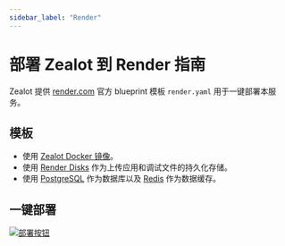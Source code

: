 ```yaml
---
sidebar_label: "Render"
---
```


# 部署 Zealot 到 Render 指南

Zealot 提供 [render.com](https://render.com/) 官方 blueprint 模板 `render.yaml` 用于一键部署本服务。

## 模板

* 使用 [Zealot Docker 镜像](https://ghcr.io/tryzealot/zealot)。
* 使用 [Render Disks](https://render.com/docs/disks) 作为上传应用和调试文件的持久化存储。
* 使用 [PostgreSQL](https://render.com/docs/databases) 作为数据库以及 [Redis](https://render.com/docs/redis) 作为数据缓存。

## 一键部署

[![部署按钮](https://render.com/images/deploy-to-render-button.svg)](https://render.com/deploy?repo=https://github.com/tryzealot/zealot)
